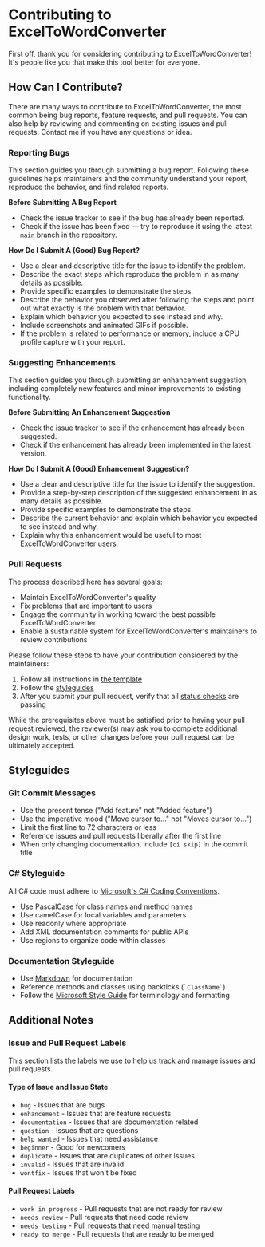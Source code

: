 # Contributing to ExcelToWordConverter

First off, thank you for considering contributing to ExcelToWordConverter! It's people like you that make this tool better for everyone.


## How Can I Contribute?

There are many ways to contribute to ExcelToWordConverter, the most common being bug reports, feature requests, and pull requests.
You can also help by reviewing and commenting on existing issues and pull requests.
Contact me if you have any questions or idea.

### Reporting Bugs

This section guides you through submitting a bug report. Following these guidelines helps maintainers and the community understand your report, reproduce the behavior, and find related reports.

**Before Submitting A Bug Report**
- Check the issue tracker to see if the bug has already been reported.
- Check if the issue has been fixed — try to reproduce it using the latest `main` branch in the repository.

**How Do I Submit A (Good) Bug Report?**
- Use a clear and descriptive title for the issue to identify the problem.
- Describe the exact steps which reproduce the problem in as many details as possible.
- Provide specific examples to demonstrate the steps.
- Describe the behavior you observed after following the steps and point out what exactly is the problem with that behavior.
- Explain which behavior you expected to see instead and why.
- Include screenshots and animated GIFs if possible.
- If the problem is related to performance or memory, include a CPU profile capture with your report.

### Suggesting Enhancements

This section guides you through submitting an enhancement suggestion, including completely new features and minor improvements to existing functionality.

**Before Submitting An Enhancement Suggestion**
- Check the issue tracker to see if the enhancement has already been suggested.
- Check if the enhancement has already been implemented in the latest version.

**How Do I Submit A (Good) Enhancement Suggestion?**
- Use a clear and descriptive title for the issue to identify the suggestion.
- Provide a step-by-step description of the suggested enhancement in as many details as possible.
- Provide specific examples to demonstrate the steps.
- Describe the current behavior and explain which behavior you expected to see instead and why.
- Explain why this enhancement would be useful to most ExcelToWordConverter users.

### Pull Requests

The process described here has several goals:

- Maintain ExcelToWordConverter's quality
- Fix problems that are important to users
- Engage the community in working toward the best possible ExcelToWordConverter
- Enable a sustainable system for ExcelToWordConverter's maintainers to review contributions

Please follow these steps to have your contribution considered by the maintainers:

1. Follow all instructions in [the template](.github/PULL_REQUEST_TEMPLATE.md)
2. Follow the [styleguides](#styleguides)
3. After you submit your pull request, verify that all [status checks](https://help.github.com/articles/about-status-checks/) are passing

While the prerequisites above must be satisfied prior to having your pull request reviewed, the reviewer(s) may ask you to complete additional design work, tests, or other changes before your pull request can be ultimately accepted.

## Styleguides

### Git Commit Messages

- Use the present tense ("Add feature" not "Added feature")
- Use the imperative mood ("Move cursor to..." not "Moves cursor to...")
- Limit the first line to 72 characters or less
- Reference issues and pull requests liberally after the first line
- When only changing documentation, include `[ci skip]` in the commit title

### C# Styleguide

All C# code must adhere to [Microsoft's C# Coding Conventions](https://docs.microsoft.com/en-us/dotnet/csharp/programming-guide/inside-a-program/coding-conventions).

- Use PascalCase for class names and method names
- Use camelCase for local variables and parameters
- Use readonly where appropriate
- Add XML documentation comments for public APIs
- Use regions to organize code within classes

### Documentation Styleguide

- Use [Markdown](https://daringfireball.net/projects/markdown) for documentation
- Reference methods and classes using backticks (`` `ClassName` ``)
- Follow the [Microsoft Style Guide](https://docs.microsoft.com/en-us/style-guide/welcome/) for terminology and formatting

## Additional Notes

### Issue and Pull Request Labels

This section lists the labels we use to help us track and manage issues and pull requests.

#### Type of Issue and Issue State

- `bug` - Issues that are bugs
- `enhancement` - Issues that are feature requests
- `documentation` - Issues that are documentation related
- `question` - Issues that are questions
- `help wanted` - Issues that need assistance
- `beginner` - Good for newcomers
- `duplicate` - Issues that are duplicates of other issues
- `invalid` - Issues that are invalid
- `wontfix` - Issues that won't be fixed

#### Pull Request Labels

- `work in progress` - Pull requests that are not ready for review
- `needs review` - Pull requests that need code review
- `needs testing` - Pull requests that need manual testing
- `ready to merge` - Pull requests that are ready to be merged
